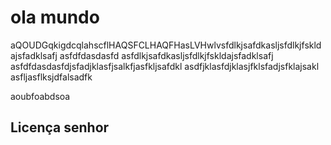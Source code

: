 # ola mundo

aQOUDGqkigdcqlahscflHAQSFCLHAQFHasLVHwlvsfdlkjsafdkasljsfdlkjfskldajsfadklsafj
asfdfdasdasfd
asfdlkjsafdkasljsfdlkjfskldajsfadklsafj
asfdfdasdasfdjsfadjklasfjsalkfjasfkljsafdkl
asdfjklasfdjklasjfklsfadjsfklajsakl
asfljasflksjdfalsadfk

aoubfoabdsoa

## Licença senhor
